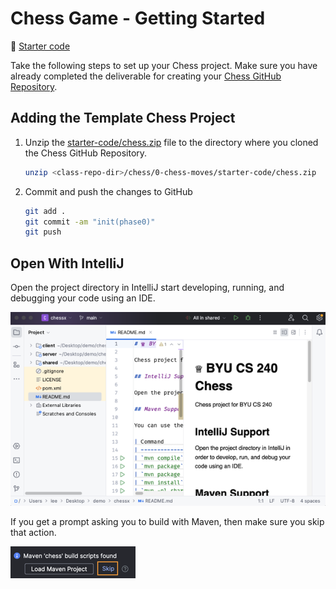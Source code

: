 # Chess Game - Getting Started

📁 [Starter code](starter-code)

Take the following steps to set up your Chess project. Make sure you have already completed the deliverable for creating your [Chess GitHub Repository](../chess-github-repository/chess-github-repository.md).

## Adding the Template Chess Project

1. Unzip the [starter-code/chess.zip](starter-code/chess.zip) file to the directory where you cloned the Chess GitHub Repository.
   ```sh
   unzip <class-repo-dir>/chess/0-chess-moves/starter-code/chess.zip
   ```
1. Commit and push the changes to GitHub
   ```sh
   git add .
   git commit -am "init(phase0)"
   git push
   ```

## Open With IntelliJ

Open the project directory in IntelliJ start developing, running, and debugging your code using an IDE.

![open intellij](open-intellij.png)

If you get a prompt asking you to build with Maven, then make sure you skip that action.

![build with Maven](build-with-maven-prompt.png)
